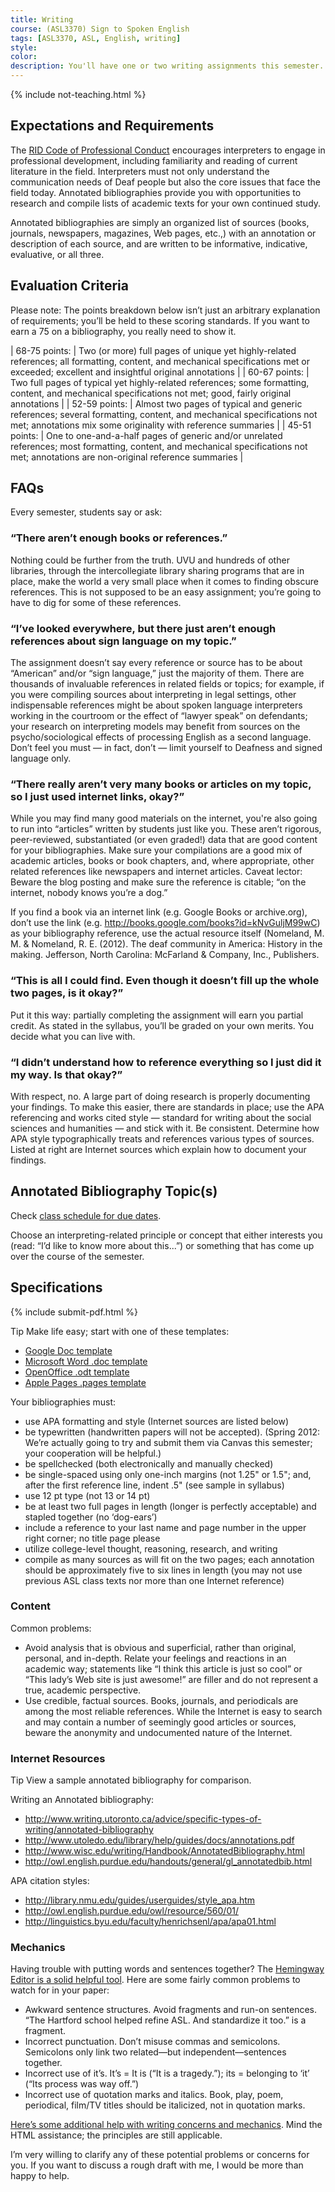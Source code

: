 ```yaml
---
title: Writing
course: (ASL3370) Sign to Spoken English
tags: [ASL3370, ASL, English, writing]
style: 
color: 
description: You'll have one or two writing assignments this semester. You should be considering these requirements as you write.
---
```


{% include not-teaching.html %}

## Expectations and Requirements
The [RID Code of Professional Conduct](http://) encourages interpreters to engage in professional development, including familiarity and reading of current literature in the field. Interpreters must not only understand the communication needs of Deaf people but also the core issues that face the field today. Annotated bibliographies provide you with opportunities to research and compile lists of academic texts for your own continued study.

Annotated bibliographies are simply an organized list of sources (books, journals, newspapers, magazines, Web pages, etc.,) with an annotation or description of each source, and are written to be informative, indicative, evaluative, or all three.

## Evaluation Criteria
Please note: The points breakdown below isn’t just an arbitrary explanation of requirements; you’ll be held to these scoring standards. If you want to earn a 75 on a bibliography, you really need to show it.

| 68-75 points: | Two (or more) full pages of unique yet highly-related references; all formatting, content, and mechanical specifications met or exceeded; excellent and insightful original annotations |
| 60-67 points: | Two full pages of typical yet highly-related references; some formatting, content, and mechanical specifications not met; good, fairly original annotations |
| 52-59 points:	| Almost two pages of typical and generic references; several formatting, content, and mechanical specifications not met; annotations mix some originality with reference summaries |
| 45-51 points: | One to one-and-a-half pages of generic and/or unrelated references; most formatting, content, and mechanical specifications not met; annotations are non-original reference summaries  |

## FAQs
Every semester, students say or ask:

### “There aren’t enough books or references.”

Nothing could be further from the truth. UVU and hundreds of other libraries, through the intercollegiate library sharing programs that are in place, make the world a very small place when it comes to finding obscure references. This is not supposed to be an easy assignment; you’re going to have to dig for some of these references.

### “I’ve looked everywhere, but there just aren’t enough references about sign language on my topic.”

The assignment doesn’t say every reference or source has to be about “American” and/or “sign language,” just the majority of them. There are thousands of invaluable references in related fields or topics; for example, if you were compiling sources about interpreting in legal settings, other indispensable references might be about spoken language interpreters working in the courtroom or the effect of “lawyer speak” on defendants; your research on interpreting models may benefit from sources on the psycho/sociological effects of processing English as a second language. Don’t feel you must — in fact, don’t — limit yourself to Deafness and signed language only.

### “There really aren’t very many books or articles on my topic, so I just used internet links, okay?”

While you may find many good materials on the internet, you're also going to run into “articles” written by students just like you. These aren’t rigorous, peer-reviewed, substantiated (or even graded!) data that are good content for your bibliographies. Make sure your compilations are a good mix of academic articles, books or book chapters, and, where appropriate, other related references like newspapers and internet articles. Caveat lector: Beware the blog posting and make sure the reference is citable; “on the internet, nobody knows you’re a dog.”

If you find a book via an internet link (e.g. Google Books or archive.org), don’t use the link (e.g. http://books.google.com/books?id=kNvGuljM99wC) as your bibliography reference, use the actual resource itself (Nomeland, M. M. & Nomeland, R. E. (2012). The deaf community in America: History in the making. Jefferson, North Carolina: McFarland & Company, Inc., Publishers.

### “This is all I could find. Even though it doesn’t fill up the whole two pages, is it okay?”

Put it this way: partially completing the assignment will earn you partial credit. As stated in the syllabus, you’ll be graded on your own merits. You decide what you can live with.

### “I didn’t understand how to reference everything so I just did it my way. Is that okay?”

With respect, no. A large part of doing research is properly documenting your findings. To make this easier, there are standards in place; use the APA referencing and works cited style — standard for writing about the social sciences and humanities — and stick with it. Be consistent. Determine how APA style typographically treats and references various types of sources. Listed at right are Internet sources which explain how to document your findings.

## Annotated Bibliography Topic(s)
Check [class schedule for due dates](http://).

Choose an interpreting-related principle or concept that either interests you (read: “I’d like to know more about this...”) or something that has come up over the course of the semester.

## Specifications

{% include submit-pdf.html %}

Tip Make life easy; start with one of these templates:
* [Google Doc template](http://)
* [Microsoft Word .doc template](http://)
* [OpenOffice .odt template](http://)
* [Apple Pages .pages template](http://)

Your bibliographies must:
* use APA formatting and style (Internet sources are listed below)
* be typewritten (handwritten papers will not be accepted). (Spring 2012: We’re actually going to try and submit them via Canvas this semester; your cooperation will be helpful.)
* be spellchecked (both electronically and manually checked)
* be single-spaced using only one-inch margins (not 1.25" or 1.5"; and, after the first reference line, indent .5" (see sample in syllabus)
* use 12 pt type (not 13 or 14 pt)
* be at least two full pages in length (longer is perfectly acceptable) and stapled together (no ‘dog-ears’)
* include a reference to your last name and page number in the upper right corner; no title page please
* utilize college-level thought, reasoning, research, and writing
* compile as many sources as will fit on the two pages; each annotation should be approximately five to six lines in length (you may not use previous ASL class texts nor more than one Internet reference)

### Content
Common problems:
* Avoid analysis that is obvious and superficial, rather than original, personal, and in-depth. Relate your feelings and reactions in an academic way; statements like “I think this article is just so cool” or “This lady’s Web site is just awesome!” are filler and do not represent a true, academic perspective.
* Use credible, factual sources. Books, journals, and periodicals are among the most reliable references. While the Internet is easy to search and may contain a number of seemingly good articles or sources, beware the anonymity and undocumented nature of the Internet.

### Internet Resources
<span class="badge badge-pill badge-info">Tip</span> View a sample annotated bibliography for comparison.

Writing an Annotated bibliography:
* http://www.writing.utoronto.ca/advice/specific-types-of-writing/annotated-bibliography
* http://www.utoledo.edu/library/help/guides/docs/annotations.pdf
* http://www.wisc.edu/writing/Handbook/AnnotatedBibliography.html
* http://owl.english.purdue.edu/handouts/general/gl_annotatedbib.html

APA citation styles:
* http://library.nmu.edu/guides/userguides/style_apa.htm
* http://owl.english.purdue.edu/owl/resource/560/01/
* http://linguistics.byu.edu/faculty/henrichsenl/apa/apa01.html

### Mechanics
Having trouble with putting words and sentences together? The [Hemingway Editor is a solid helpful tool](http://www.hemingwayapp.com). Here are some fairly common problems to watch for in your paper:

* Awkward sentence structures. Avoid fragments and run-on sentences. “The Hartford school helped refine ASL. And standardize it too.” is a fragment.
* Incorrect punctuation. Don’t misuse commas and semicolons. Semicolons only link two related—but independent—sentences together.
* Incorrect use of it’s. It’s = It is (“It is a tragedy.”); its = belonging to ‘it’ (“Its process was way off.”)
* Incorrect use of quotation marks and italics. Book, play, poem, periodical, film/TV titles should be italicized, not in quotation marks.

[Here’s some additional help with writing concerns and mechanics](http://www.retinart.net/miscellaneous/grammar). Mind the HTML assistance; the principles are still applicable.

I’m very willing to clarify any of these potential problems or concerns for you. If you want to discuss a rough draft with me, I would be more than happy to help.